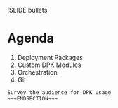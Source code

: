 !SLIDE bullets

# Agenda

1. Deployment Packages
1. Custom DPK Modules
1. Orchestration
1. Git

~~~SECTION:notes~~~
Survey the audience for DPK usage
~~~ENDSECTION~~~